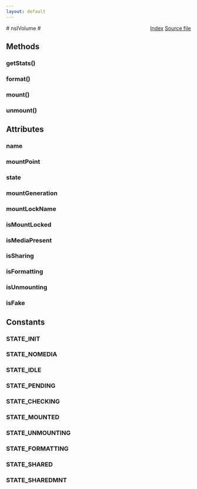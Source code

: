 ```yaml
---
layout: default
---
```

<div class='links' style='float:right'><a href="../index.html">Index</a>
<a href="http://dxr.mozilla.org/mozilla-central/source/dom/system/gonk/nsIVolume.idl">Source file</a>
</div>
# nsIVolume #

## Methods ##

### getStats() ###

### format() ###

### mount() ###

### unmount() ###

## Attributes ##

### name ###

### mountPoint ###

### state ###

### mountGeneration ###

### mountLockName ###

### isMountLocked ###

### isMediaPresent ###

### isSharing ###

### isFormatting ###

### isUnmounting ###

### isFake ###

## Constants ##

### STATE_INIT ###

### STATE_NOMEDIA ###

### STATE_IDLE ###

### STATE_PENDING ###

### STATE_CHECKING ###

### STATE_MOUNTED ###

### STATE_UNMOUNTING ###

### STATE_FORMATTING ###

### STATE_SHARED ###

### STATE_SHAREDMNT ###
